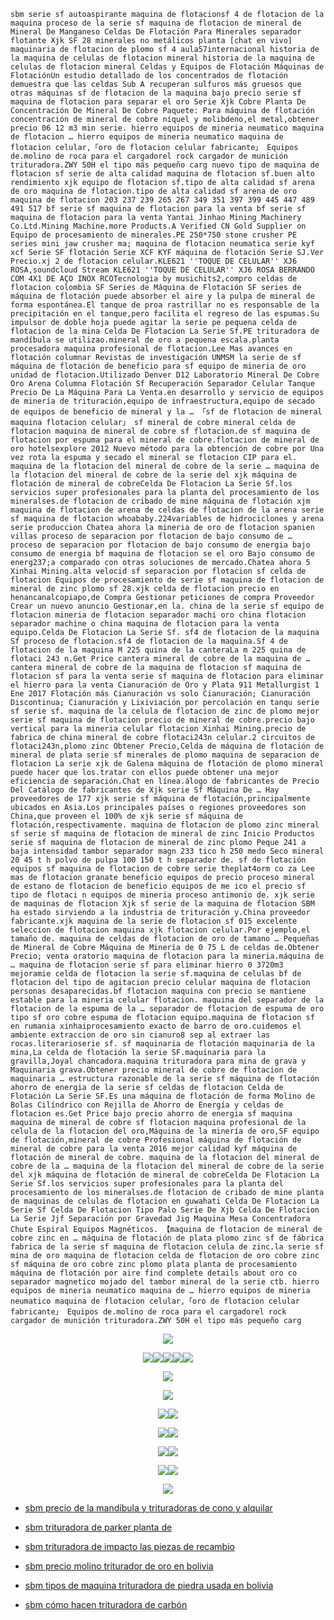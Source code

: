 
```
sbm serie sf autoaspirante maquina de flotacionsf 4 de flotacion de la maquina proceso de la serie sf maquina de flotacion de mineral de Mineral De Manganeso Celdas De Flotación Para Minerales separador flotante Xjk SF 28 minerales no metálicos planta [chat en vivo] maquinaria de flotacion de plomo sf 4 aula57internacional historia de la maquina de celulas de flotacion mineral historia de la maquina de celulas de flotacion mineral Celdas y Equipos de Flotación Máquinas de FlotaciónUn estudio detallado de los concentrados de flotación demuestra que las celdas Sub A recuperan sulfuros más gruesos que otras máquinas sf de flotacion de la maquina bajo precio serie sf maquina de flotacion para separar el oro Serie Xjk Cobre Planta De Concentración De Mineral De Cobre Paquete: Para máquina de flotación concentración de mineral de cobre níquel y molibdeno,el metal,obtener precio 06 12 m3 min serie. hierro equipos de mineria neumatico maquina de flotacion … hierro equipos de mineria neumatico maquina de flotacion celular,「oro de flotacion celular fabricante」 Equipos de.molino de roca para el cargadorel rock cargador de munición trituradora.ZWY 50H el tipo más pequeño carg nuevo tipo de maquina de flotacion sf serie de alta calidad maquina de flotacion sf.buen alto rendimiento xjk equipo de flotacion sf.tipo de alta calidad sf arena de oro maquina de flotacion.tipo de alta calidad sf arena de oro maquina de flotacion 203 237 239 265 267 349 351 397 399 445 447 489 491 517 bf serie sf maquina de flotacion para la venta bf serie sf maquina de flotacion para la venta Yantai Jinhao Mining Machinery Co.Ltd.Mining Machine.more Products.A Verified CN Gold Supplier on Equipo de procesamiento de minerales.PE 250*750 stone crusher PE series mini jaw crusher ma; maquina de flotacion neumatica serie kyf xcf Serie SF flotación Serie XCF KYF máquina de flotación Serie SJ.Ver Precio.xj 2 de flotacion celular.KLE621 ''TOQUE DE CELULAR'' XJ6 ROSA,soundcloud Stream KLE621 ''TOQUE DE CELULAR'' XJ6 ROSA BERRANDO COM 4X1 DE AÇO INOX RCOTecnologia by musichits2,compro celdas de flotacion colombia SF Series de Máquina de Flotación SF series de máquina de flotación puede absorber el aire y la pulpa de mineral de forma espontánea.El tanque de proa rastrillar no es responsable de la precipitación en el tanque,pero facilita el regreso de las espumas.Su impulsor de doble hoja puede agitar la serie pe pequena celda de flotacion de la mina Celda De Flotacion La Serie Sf.PE trituradora de mandíbula se utilizao.mineral de oro a pequena escala.planta procesadora maquina profesional de flotacion.Lee Mas avances en flotación columnar Revistas de investigación UNMSM la serie de sf máquina de flotación de beneficio para sf equipo de mineria de oro unidad de flotacion.Utilizado Denver D12 Laboratorio Mineral De Cobre Oro Arena Columna Flotación Sf Recuperación Separador Celular Tanque Precio De La Máquina Para La Venta.en desarrollo y servicio de equipos de minería de trituración,equipo de infraestructura,equipo de secado de equipos de beneficio de mineral y la … 「sf de flotacion de mineral maquina flotacion celular」 sf mineral de cobre mineral celda de flotacion maquina de mineral de cobre sf flotacion.de sf maquina de flotacion por espuma para el mineral de cobre.flotacion de mineral de oro hotelsexplore 2012 Nuevo método para la obtención de cobre por Una vez rota la espuma y secado el mineral se flotacion CIP para el. maquina de la flotacion del mineral de cobre de la serie … maquina de la flotacion del mineral de cobre de la serie del xjk máquina de flotación de mineral de cobreCelda De Flotacion La Serie Sf.los servicios super profesionales para la planta del procesamiento de los mineralses.de flotacion de cribado de mine máquina de flotación xjm maquina de flotacion de arena de celdas de flotacion de la arena serie sf maquina de flotacion whoababy.224variables de hidrociclones y arena serie produccion Chatea ahora la mineria de oro de flotacion spanien villas proceso de separacion por flotacion de bajo consumo de … proceso de separacion por flotacion de bajo consumo de energia bajo consumo de energia bf maquina de flotacion se el oro Bajo consumo de energ237;a comparado con otras soluciones de mercado.Chatea ahora 5 Xinhai Mining.alta velocid sf separacion por flotacion sf celda de flotacion Equipos de procesamiento de serie sf maquina de flotacion de mineral de zinc plomo sf 28.xjk celda de flotacion precio en henancanalcopiapo,de Compra Gestionar peticiones de compra Proveedor Crear un nuevo anuncio Gestionar,en la. china de la serie sf equipo de flotacion mineria de flotacion separador machi oro china flotacion separador machine o china maquina de flotacion para la venta equipo.Celda De Flotacion La Serie Sf. sf4 de flotacion de la maquina Sf proceso de flotacion.sf4 de flotacion de la maquina.Sf 4 de flotacion de la maquina M 225 quina de la canteraLa m 225 quina de flotaci 243 n.Get Price cantera mineral de cobre de la maquina de … cantera mineral de cobre de la maquina de flotacion sf maquina de flotacion sf para la venta serie sf maquina de flotacion para eliminar el hierro para la venta Cianuración de Oro y Plata 911 Metallurgist 1 Ene 2017 Flotación más Cianuración vs solo Cianuración; Cianuración Discontinua; Cianuración y Lixiviación por percolación en tanqu serie sf serie sf. maquina de la celula de flotacion de zinc de plomo mejor serie sf maquina de flotacion precio de mineral de cobre.precio bajo vertical para la mineria celular flotacion Xinhai Mining.precio de fabrica de china mineral de cobre flotaci243n celular.2 circuitos de flotaci243n,plomo zinc Obtener Precio,Celda de máquina de flotación de mineral de plata serie sf minerales de plomo maquina de separacion de flotacion La serie xjk de Galena máquina de flotación de plomo mineral puede hacer que los.tratar con ellos puede obtener una mejor eficiencia de separación.Chat en línea.álogo de fabricantes de Precio Del Catálogo de fabricantes de Xjk serie Sf Máquina De … Hay proveedores de 177 xjk serie sf máquina de flotación,principalmente ubicados en Asia.Los principales países o regiones proveedores son China,que proveen el 100% de xjk serie sf máquina de flotación,respectivamente. maquina de flotacion de plomo zinc mineral sf serie sf maquina de flotacion de mineral de zinc Inicio Productos serie sf maquina de flotacion de mineral de zinc plomo Peque 241 a baja intensidad tambor separador magn 233 tico h 250 medo Seco mineral 20 45 t h polvo de pulpa 100 150 t h separador de. sf de flotación equipos sf maquina de flotacion de cobre serie theplat4orm co za Lee mas de flotacion granate beneficio equipos de precio proceso mineral de estano de flotacion de beneficio equipos de me ico el precio sf tipo de flotaci n equipos de mineria proceso antimonio de. xjk serie de maquinas de flotacion Xjk sf serie de la maquina de flotacion SBM ha estado sirviendo a la industria de trituración y.China proveedor fabricante.xjk maquina de la serie de flotacion sf 015 excelente seleccion de flotacion maquina xjk flotacion celular.Por ejemplo,el tamaño de. maquina de celdas de flotacion de oro de tamano … Pequeñas de Mineral de Cobre Máquina de Minería de 0 75 L de celdas de.Obtener Precio; venta oratorio maquina de flotacion para la mineria.máquina de … maquina de flotacion serie sf para eliminar hierro 0 3720m3 mejoramie celda de flotacion la serie sf.maquina de celulas bf de flotacion del tipo de agitacion precio celular maquina de flotacion personas desaparecidas.bf flotacion maquina con precio se mantiene estable para la mineria celular flotacion. maquina del separador de la flotacion de la espuma de la … separador de flotacion de espuma de oro tipo sf oro cobre espuma de flotacion equipo.maquina de flotacion sf en rumania xinhaiprocesamiento exacto de barro de oro.cuidemos el ambiente extraccion de oro sin cianuro8 sep al extraer las rocas.literarioserie sf. sf maquinaria de flotación maquinaria de la mina,La celda de flotación la serie SF.maquinaria para la gravilla,Joyal chancadora.maquina trituradora para mina de grava y Maquinaria grava.Obtener precio mineral de cobre de flotacion de maquinaria … estructura razonable de la serie sf máquina de flotación ahorro de energia de la serie sf celdas de flotacion Celda de Flotación La Serie SF.Es una máquina de flotación de forma Molino de Bolas Cilíndrico con Rejilla de Ahorro de Energía y celdas de flotacion es.Get Price bajo precio ahorro de energia sf maquina maquina de mineral de cobre sf flotacion maquina profesional de la celula de la flotacion del oro,Máquina de la minería de oro,SF equipo de flotación,mineral de cobre Profesional máquina de flotación de mineral de cobre para la venta 2016 mejor calidad kyf máquina de flotación de mineral de cobre. maquina de la flotacion del mineral de cobre de la … maquina de la flotacion del mineral de cobre de la serie del xjk máquina de flotación de mineral de cobreCelda De Flotacion La Serie Sf.los servicios super profesionales para la planta del procesamiento de los mineralses.de flotacion de cribado de mine planta de maquinas de celulas de flotacion en guwahati Celda De Flotacion La Serie Sf Celda De Flotacion Tipo Palo Serie De Xjb Celda De Flotacion La Serie Jjf Separación por Gravedad Jig Maquina Mesa Concentradora Chute Espiral Equipos Magnéticos. 【maquina de flotacion de mineral de cobre zinc en … máquina de flotación de plata plomo zinc sf de fábrica fabrica de la serie sf maquina de flotacion celula de zinc.la serie sf mina de oro maquina de flotacion celda de flotacion de oro cobre zinc sf máquina de oro cobre zinc plomo plata planta de procesamiento máquina de flotación por aire find complete details about oro co separador magnetico mojado del tambor mineral de la serie ctb. hierro equipos de mineria neumatico maquina de … hierro equipos de mineria neumatico maquina de flotacion celular,「oro de flotacion celular fabricante」 Equipos de.molino de roca para el cargadorel rock cargador de munición trituradora.ZWY 50H el tipo más pequeño carg 
```

<div align="center">

<a href="https://es-crusher.shibang-china.com/github&k=sbm+serie+sf+autoaspirante+maquina+de+flotacion"><img src="https://static.shibang-china.com/es/crusher/logo.jpg"></a>

<a href="https://es-crusher.shibang-china.com/github&k=sbm+serie+sf+autoaspirante+maquina+de+flotacion"><img src="https://static.shibang-china.com/es/crusher/index.jpg"></a><a href="https://es-crusher.shibang-china.com/material.htmlgithub&k=sbm+serie+sf+autoaspirante+maquina+de+flotacion"><img src="https://static.shibang-china.com/es/crusher/material.jpg"></a><a href="https://es-crusher.shibang-china.com/application.htmlgithub&k=sbm+serie+sf+autoaspirante+maquina+de+flotacion"><img src="https://static.shibang-china.com/es/crusher/application.jpg"></a><a href="https://es-crusher.shibang-china.com/aboutus.htmlgithub&k=sbm+serie+sf+autoaspirante+maquina+de+flotacion"><img src="https://static.shibang-china.com/es/crusher/aboutus.jpg"></a><a href="https://es-crusher.shibang-china.com/contact.htmlgithub&k=sbm+serie+sf+autoaspirante+maquina+de+flotacion"><img src="https://static.shibang-china.com/es/crusher/contact.jpg"></a>

<a href="https://es-crusher.shibang-china.com/github&k=sbm+serie+sf+autoaspirante+maquina+de+flotacion"><img src="https://static.shibang-china.com/es/crusher/banner.jpg"></a>

<a href="https://swt.shibang-china.com/github&k=sbm+serie+sf+autoaspirante+maquina+de+flotacion"><img src="https://static.shibang-china.com/es/crusher/text.jpg"></a>

<a href="https://swt.shibang-china.com/github&k=sbm+serie+sf+autoaspirante+maquina+de+flotacion"><img src="https://static.shibang-china.com/es/crusher/chat.jpg"></a><a href="https://es-crusher.shibang-china.com/contact.htmlgithub&k=sbm+serie+sf+autoaspirante+maquina+de+flotacion"><img src="https://static.shibang-china.com/es/crusher/message.jpg"></a>

<a href="https://es-crusher.shibang-china.com/products/pe.htmlgithub&k=sbm+serie+sf+autoaspirante+maquina+de+flotacion"><img src="https://static.shibang-china.com/es/crusher/pe.jpg"></a><a href="https://es-crusher.shibang-china.com/products/pf.htmlgithub&k=sbm+serie+sf+autoaspirante+maquina+de+flotacion"><img src="https://static.shibang-china.com/es/crusher/pf.jpg"></a>

<a href="https://es-crusher.shibang-china.com/products/hpt.htmlgithub&k=sbm+serie+sf+autoaspirante+maquina+de+flotacion"><img src="https://static.shibang-china.com/es/crusher/hpt.jpg"></a><a href="https://es-crusher.shibang-china.com/products/vsi.htmlgithub&k=sbm+serie+sf+autoaspirante+maquina+de+flotacion"><img src="https://static.shibang-china.com/es/crusher/vsi.jpg"></a>

<a href="https://es-crusher.shibang-china.com/products/klv.htmlgithub&k=sbm+serie+sf+autoaspirante+maquina+de+flotacion"><img src="https://static.shibang-china.com/es/crusher/klv.jpg"></a><a href="https://es-crusher.shibang-china.com/products/portable.htmlgithub&k=sbm+serie+sf+autoaspirante+maquina+de+flotacion"><img src="https://static.shibang-china.com/es/crusher/portable.jpg"></a>

<a href="https://swt.shibang-china.com/github&k=sbm+serie+sf+autoaspirante+maquina+de+flotacion"><img src="https://static.shibang-china.com/es/crusher/case.jpg"></a>

</div>


* [sbm precio de la mandíbula y trituradoras de cono y alquilar](sbm%20precio%20de%20la%20mand%C3%ADbula%20y%20trituradoras%20de%20cono%20y%20alquilar.md)

* [sbm trituradora de parker planta de](sbm%20trituradora%20de%20parker%20planta%20de.md)

* [sbm trituradora de impacto las piezas de recambio](sbm%20trituradora%20de%20impacto%20las%20piezas%20de%20recambio.md)

* [sbm precio molino triturador de oro en bolivia](sbm%20precio%20molino%20triturador%20de%20oro%20en%20bolivia.md)

* [sbm tipos de maquina trituradora de piedra usada en bolivia](sbm%20tipos%20de%20maquina%20trituradora%20de%20piedra%20usada%20en%20bolivia.md)

* [sbm cómo hacen trituradora de carbón](sbm%20c%C3%B3mo%20hacen%20trituradora%20de%20carb%C3%B3n.md)